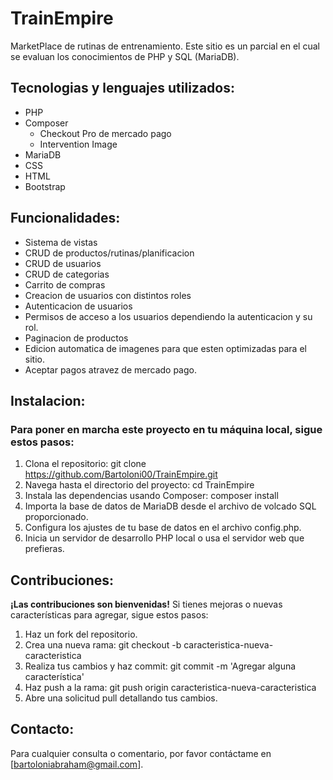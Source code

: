 # TrainEmpire
MarketPlace de rutinas de entrenamiento.
Este sitio es un parcial en el cual se evaluan los conocimientos de PHP y SQL (MariaDB).

## Tecnologias y lenguajes utilizados:
- PHP
- Composer
    - Checkout Pro de mercado pago
    - Intervention Image
- MariaDB
- CSS
- HTML
- Bootstrap

## Funcionalidades: 
- Sistema de vistas
- CRUD de productos/rutinas/planificacion
- CRUD de usuarios
- CRUD de categorias
- Carrito de compras
- Creacion de usuarios con distintos roles
- Autenticacion de usuarios
- Permisos de acceso a los usuarios dependiendo la autenticacion y su rol.
- Paginacion de productos
- Edicion automatica de imagenes para que esten optimizadas para el sitio.
- Aceptar pagos atravez de mercado pago.

## Instalacion:
### Para poner en marcha este proyecto en tu máquina local, sigue estos pasos:

1. Clona el repositorio: git clone https://github.com/Bartoloni00/TrainEmpire.git
2. Navega hasta el directorio del proyecto: cd TrainEmpire
3. Instala las dependencias usando Composer: composer install
4. Importa la base de datos de MariaDB desde el archivo de volcado SQL proporcionado.
5. Configura los ajustes de tu base de datos en el archivo config.php.
6. Inicia un servidor de desarrollo PHP local o usa el servidor web que prefieras.

## Contribuciones:
**¡Las contribuciones son bienvenidas!** Si tienes mejoras o nuevas características para agregar, sigue estos pasos:

1. Haz un fork del repositorio.
2. Crea una nueva rama: git checkout -b caracteristica-nueva-caracteristica
3. Realiza tus cambios y haz commit: git commit -m 'Agregar alguna característica'
4. Haz push a la rama: git push origin caracteristica-nueva-caracteristica
5. Abre una solicitud pull detallando tus cambios.

## Contacto:
Para cualquier consulta o comentario, por favor contáctame en [bartoloniabraham@gmail.com].